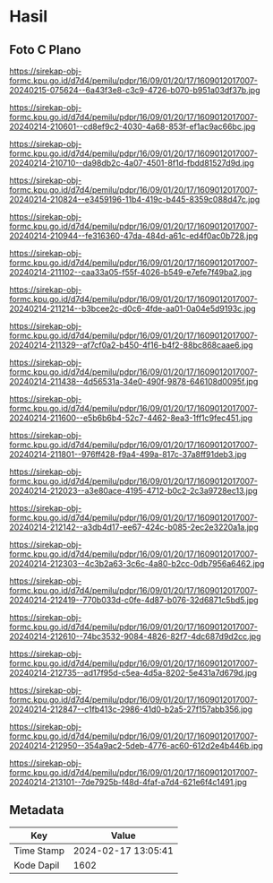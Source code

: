 # Hasil

## Foto C Plano

https://sirekap-obj-formc.kpu.go.id/d7d4/pemilu/pdpr/16/09/01/20/17/1609012017007-20240215-075624--6a43f3e8-c3c9-4726-b070-b951a03df37b.jpg

https://sirekap-obj-formc.kpu.go.id/d7d4/pemilu/pdpr/16/09/01/20/17/1609012017007-20240214-210601--cd8ef9c2-4030-4a68-853f-ef1ac9ac66bc.jpg

https://sirekap-obj-formc.kpu.go.id/d7d4/pemilu/pdpr/16/09/01/20/17/1609012017007-20240214-210710--da98db2c-4a07-4501-8f1d-fbdd81527d9d.jpg

https://sirekap-obj-formc.kpu.go.id/d7d4/pemilu/pdpr/16/09/01/20/17/1609012017007-20240214-210824--e3459196-11b4-419c-b445-8359c088d47c.jpg

https://sirekap-obj-formc.kpu.go.id/d7d4/pemilu/pdpr/16/09/01/20/17/1609012017007-20240214-210944--fe316360-47da-484d-a61c-ed4f0ac0b728.jpg

https://sirekap-obj-formc.kpu.go.id/d7d4/pemilu/pdpr/16/09/01/20/17/1609012017007-20240214-211102--caa33a05-f55f-4026-b549-e7efe7f49ba2.jpg

https://sirekap-obj-formc.kpu.go.id/d7d4/pemilu/pdpr/16/09/01/20/17/1609012017007-20240214-211214--b3bcee2c-d0c6-4fde-aa01-0a04e5d9193c.jpg

https://sirekap-obj-formc.kpu.go.id/d7d4/pemilu/pdpr/16/09/01/20/17/1609012017007-20240214-211329--af7cf0a2-b450-4f16-b4f2-88bc868caae6.jpg

https://sirekap-obj-formc.kpu.go.id/d7d4/pemilu/pdpr/16/09/01/20/17/1609012017007-20240214-211438--4d56531a-34e0-490f-9878-646108d0095f.jpg

https://sirekap-obj-formc.kpu.go.id/d7d4/pemilu/pdpr/16/09/01/20/17/1609012017007-20240214-211600--e5b6b6b4-52c7-4462-8ea3-1ff1c9fec451.jpg

https://sirekap-obj-formc.kpu.go.id/d7d4/pemilu/pdpr/16/09/01/20/17/1609012017007-20240214-211801--976ff428-f9a4-499a-817c-37a8ff91deb3.jpg

https://sirekap-obj-formc.kpu.go.id/d7d4/pemilu/pdpr/16/09/01/20/17/1609012017007-20240214-212023--a3e80ace-4195-4712-b0c2-2c3a9728ec13.jpg

https://sirekap-obj-formc.kpu.go.id/d7d4/pemilu/pdpr/16/09/01/20/17/1609012017007-20240214-212142--a3db4d17-ee67-424c-b085-2ec2e3220a1a.jpg

https://sirekap-obj-formc.kpu.go.id/d7d4/pemilu/pdpr/16/09/01/20/17/1609012017007-20240214-212303--4c3b2a63-3c6c-4a80-b2cc-0db7956a6462.jpg

https://sirekap-obj-formc.kpu.go.id/d7d4/pemilu/pdpr/16/09/01/20/17/1609012017007-20240214-212419--770b033d-c0fe-4d87-b076-32d6871c5bd5.jpg

https://sirekap-obj-formc.kpu.go.id/d7d4/pemilu/pdpr/16/09/01/20/17/1609012017007-20240214-212610--74bc3532-9084-4826-82f7-4dc687d9d2cc.jpg

https://sirekap-obj-formc.kpu.go.id/d7d4/pemilu/pdpr/16/09/01/20/17/1609012017007-20240214-212735--ad17f95d-c5ea-4d5a-8202-5e431a7d679d.jpg

https://sirekap-obj-formc.kpu.go.id/d7d4/pemilu/pdpr/16/09/01/20/17/1609012017007-20240214-212847--c1fb413c-2986-41d0-b2a5-27f157abb356.jpg

https://sirekap-obj-formc.kpu.go.id/d7d4/pemilu/pdpr/16/09/01/20/17/1609012017007-20240214-212950--354a9ac2-5deb-4776-ac60-612d2e4b446b.jpg

https://sirekap-obj-formc.kpu.go.id/d7d4/pemilu/pdpr/16/09/01/20/17/1609012017007-20240214-213101--7de7925b-f48d-4faf-a7d4-621e6f4c1491.jpg


## Metadata

| Key        | Value               |
| ---------- | ------------------- |
| Time Stamp | 2024-02-17 13:05:41 |
| Kode Dapil | 1602                |



